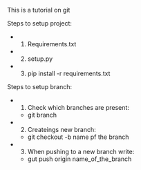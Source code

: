 This is a tutorial on git 

Steps to setup project:
- 1. Requirements.txt
- 2. setup.py
- 3. pip install -r requirements.txt

Steps to setup branch:
- 1. Check which branches are present:
   - git branch

- 2. Createings new branch:
    - git checkout -b name pf the branch 

- 3. When pushing to a new branch write:
    - gut push origin name_of_the_branch
 
